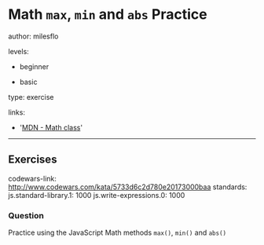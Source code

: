 # Math `max`, `min` and `abs` Practice
author: milesflo

levels:

  - beginner

  - basic

type: exercise

links:

  - '[MDN - Math class](https://developer.mozilla.org/en-US/docs/Web/JavaScript/Reference/Global_Objects/Math)'

---
## Exercises
codewars-link: http://www.codewars.com/kata/5733d6c2d780e20173000baa
standards:
  js.standard-library.1: 1000
  js.write-expressions.0: 1000
### Question
Practice using the JavaScript Math methods `max()`, `min()` and `abs()`
